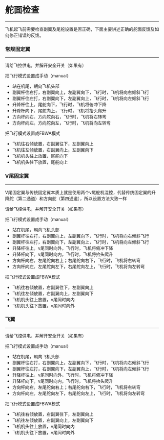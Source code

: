 # 舵面检查

---

飞机起飞前需要检查副翼及尾舵设置是否正确，下面主要讲述正确的舵面反馈及如何修正错误的反馈。

### 常规固定翼

---

请给飞控供电，并解开安全开关（如果有）

把飞行模式设置成手动（manual）

* 站在机尾，朝向飞机头部
* 副翼杆往右打，右副翼向上，左副翼向下，飞行时，飞机将向右倾斜飞行
* 副翼杆往左打，右副翼向下，左副翼向上，飞行时，飞机将向左倾斜飞行
* 升降杆往上，尾舵向下，飞行时，飞机将俯冲下降
* 升降杆向下，尾舵向上，飞行时，飞机将抬头爬升
* 方向杆向右，方向舵向右，飞行时，飞机将右转弯
* 方向杆向左，方向舵向左，飞行时，飞机将向左转弯

把飞行模式设置成FBWA模式

* 飞机往右倾放置，右副翼往下，左副翼向上
* 飞机往左倾放置，右副翼向上，左副翼向下
* 飞机机头往上放置，尾舵向下
* 飞机机头往下放置，尾舵向上

### V尾固定翼

---

V尾固定翼与传统固定翼本质上就是使用两个v尾舵机混控，代替传统固定翼的升降舵（第二通道）和方向舵（第四通道），所以设置方法大致一样

请给飞控供电，并解开安全开关（如果有）

把飞行模式设置成手动（manual）

* 站在机尾，朝向飞机头部
* 副翼杆往右打，右副翼向上，左副翼向下，飞行时，飞机将向右倾斜飞行
* 副翼杆往左打，右副翼向下，左副翼向上，飞行时，飞机将向左倾斜飞行
* 升降杆往上，v尾同时向外，飞行时，飞机将俯冲下降
* 升降杆向下，v尾同时向内，飞行时，飞机将抬头爬升
* 方向杆向右，左尾舵向右上；右尾舵向右下，飞行时，飞机将右转弯
* 方向杆向左，左尾舵向左下，右尾舵向左上，飞行时，飞机将向左转弯

把飞行模式设置成FBWA模式

* 飞机往右倾放置，右副翼往下，左副翼向上
* 飞机往左倾放置，右副翼向上，左副翼向下
* 飞机机头往上放置，v尾同时向内
* 飞机机头往下放置，v尾同时向外

### 飞翼

---

请给飞控供电，并解开安全开关（如果有）

把飞行模式设置成手动（manual）

* 站在机尾，朝向飞机头部
* 副翼杆往右打，右副翼向上，左副翼向下，飞行时，飞机将向右倾斜飞行
* 副翼杆往左打，右副翼向下，左副翼向上，飞行时，飞机将向左倾斜飞行
* 升降杆往上，v尾同时向外，飞行时，飞机将俯冲下降
* 升降杆向下，v尾同时向内，飞行时，飞机将抬头爬升
* 方向杆向右，左尾舵向右上；右尾舵向右下，飞行时，飞机将右转弯
* 方向杆向左，左尾舵向左下，右尾舵向左上，飞行时，飞机将向左转弯

把飞行模式设置成FBWA模式

* 飞机往右倾放置，右副翼往下，左副翼向上
* 飞机往左倾放置，右副翼向上，左副翼向下
* 飞机机头往上放置，v尾同时向内
* 飞机机头往下放置，v尾同时向外



